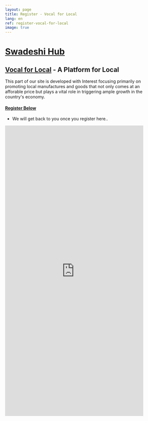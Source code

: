 ```yaml
---
layout: page
title: Register - Vocal for Local
lang: en
ref: register-vocal-for-local
image: true
---
```


# <a href="">Swadeshi Hub

## <a href="">Vocal for Local</a> - A Platform for Local

This part of our site is developed with Interest focusing primarily on promoting local manufactures and goods that not only comes at an afforable price but plays a vital role in triggering ample growth in the country's economy.

#### <a href="#">Register Below</a>
* We will get back to you once you register here..

<iframe src="https://docs.google.com/forms/d/e/1FAIpQLServWJ1WjIBtH_8k5slAFVc22lHJs6yh2wR0nOz7PtZdc32XQ/viewform?embedded=true" width="90%" height="955" frameborder="0" marginheight="0" marginwidth="0">Loading…</iframe>